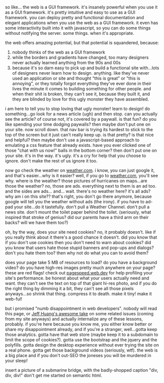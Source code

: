 so like... the web is a GUI framework. it's insanely powerful when you use it as a GUI framework. it's pretty intuitive and easy to use as a GUI framework. you can deploy pretty and functional documentation and elegant applications when you use the web as a GUI framework. it even has some interactivity built into it with javascript, so you can do some things without notifying the server. some things. when it's appropriate.

the web offers amazing potential, but that potential is squandered, because:

1. nobody thinks of the web as a GUI framework
2. while the borders and gradients have changed, too many designers never actually learned anything from the 90s and 00s
3. because it's so darn easy to pick up and build a functional site with...lots of designers never learn how to design. anything. like they've never used an application or site and thought "this is great" or "this is annoying", or they totally forgot everything they've ever done in their lives the minute it comes to building something for other people. and when their shit is broken, they can't see it, because they built it, and they are blinded by love for this ugly monster they have assembled.

i am here to tell you to stop loving that ugly monster! learn to design! do something...go look for a news article (ugh) and then stop. can you actually see the article? of course not, it's covered by a paywall. is that fun? do you like spending your time dodging paywalls? then maybe don't put one on your site. now scroll down. that nav bar is trying its hardest to stick to the top of the screen but it just can't really keep up. is that pretty? is that nice and helpful? then maybe don't use a javascript-based approach to emulating a css feature that already exists. have you ever clicked one of those "chat with us now!" balls in the bottom corner? then don't put one on your site. it's in the way. it's ugly. it's a cry for help that you choose to ignore. don't make the rest of us ignore it too.

now go check the weather on [weather.com](https://weather.com). i know, you can just google it, and that's easier...why is it easier? well, if you go to [weather.com](https://weather.com), you'll see why. where is the weather? those pictures of hurricanes on maps...are those the weather? no, those are ads. everything next to them is an ad too. and the sides are ads... and... wait. there's no weather here? it's all ads? why am i on this site?? that's right, you don't go there anymore, because google will tell you the weather without ads (the irony). if you have to ad-pad your site...do it tastefully. don't pull a Weather Channel. don't pull a news site. don't mount the toilet paper behind the toilet. (seriously, what inspired that stroke of genius? did our parents have a third arm on their backs? will we have them too?)

oh, by the way, does your site need cookies? no, it probably doesn't. like if you really think about it there's a good chance it doesn't. did you know that if you don't use cookies then you don't need to warn about cookies? did you know that users hate those stupid banners and pop-ups and dialogs? don't you hate them too? then why not do what you can to avoid them?

does your page take 5 MB of resources to load? do you have a background video? do you have high-res images pretty much anywhere on your page? these are red flags! check out [pagespeed.web.dev](https://pagespeed.web.dev/) for help profiling your site's performance. be honest about what your users actually need and want. they can't see the text on top of that giant hi-res photo, and if you do the right thing by dimming it a bit, they can't see all those pixels anyways...so shrink that thing. compress it to death. make it tiny! make it web-ful!

but i promised "numb disappointment in web developers". nobody will read this page, or [Jeff Huang's awesome take](https://jeffhuang.com/designed_to_last/) on some related issues (coming from my site anyways) and actually internalize any of these lessons, probably. if you're here because you know me, you either know better or share my disappointment already, and if you're a stranger, well...gotta keep those analytics. gotta have that web store (maybe keep it to a subdomain to limit the scope of cookies?). gotta use the bootstrap and the jquery and the polyfills. gotta design the desktop experience without ever trying the site on a real phone. gotta get those background videos (seriously, wtf). the web is a big place and if you don't out-SEO the joneses you will be murdered in your sleep!

insert a picture of a submarine bridge, with the badly-shopped caption "div, div, div!" don't get me started on semantic html.